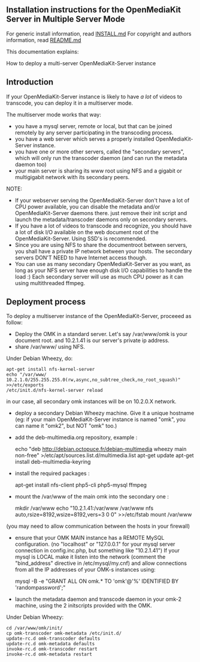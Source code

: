 ## Installation instructions for the OpenMediaKit Server in Multiple Server Mode ##

For generic install information, read [INSTALL.md](INSTALL.md)
For copyright and authors information, read [README.md](README.md)

This documentation explains: 

How to deploy a multi-server OpenMediaKit-Server instance

## Introduction ##

If your OpenMediaKit-Server instance is likely to have *a lot* of videos to transcode, you can deploy it in a multiserver mode.

The multiserver mode works that way:

* you have a mysql server, remote or local, but that can be joined remotely by any server participating in the transcoding process.
* you have a web server which serves a properly installed OpenMediaKit-Server instance.  
* you have one or more other servers, called the "secondary servers", which will only run the transcoder daemon (and can run the metadata daemon too)
* your main server is sharing its www root using NFS and a gigabit or multigigabit network with its secondary peers.

NOTE: 

* If your webserver serving the OpenMediaKit-Server don't have a lot of CPU power available, you can disable the metadata and/or OpenMediaKit-Server daemons there. just remove their init script and launch the metadata/transcoder daemons only on secondary servers.
* If you have a lot of videos to transcode and recognize, you should have a lot of disk I/O available on the web document root of the OpenMediaKit-Server. Using SSD's is recommended.
* Since you are using NFS to share the documentroot between servers, you shall have a private IP network between your hosts. The secondary servers DON'T NEED to have Internet access though. 
* You can use as many secondary OpenMediaKit-Server as you want, as long as your NFS server have enough disk I/O capabilities to handle the load :) Each secondary server will use as much CPU power as it can using multithreaded ffmpeg.


## Deployment process ##

To deploy a multiserver instance of the OpenMediaKit-Server, proceeed as follow:

* Deploy the OMK in a standard server. Let's say /var/www/omk is your document root. and 10.2.1.41 is our server's private ip address.
* share /var/www/ using NFS.

Under Debian Wheezy, do:

    apt-get install nfs-kernel-server
    echo "/var/www/  10.2.1.0/255.255.255.0(rw,async,no_subtree_check,no_root_squash)" >>/etc/exports
    /etc/init.d/nfs-kernel-server reload

in our case, all secondary omk instances will be on 10.2.0.X network.

* deploy a secondary Debian Wheezy machine. Give it a unique hostname (eg: if your main OpenMediaKit-Server instance is named "omk", you can name it "omk2", but NOT "omk" too.)
* add the deb-multimedia.org repository, example :


    echo "deb http://debian.octopuce.fr/debian-multimedia wheezy main non-free"  >/etc/apt/sources.list.d/multimedia.list
    apt-get update
    apt-get install deb-multimedia-keyring


* install the required packages : 


    apt-get install nfs-client php5-cli php5-mysql ffmpeg


* mount the /var/www of the main omk into the secondary one : 


    mkdir /var/www
    echo "10.2.1.41:/var/www /var/www  nfs  auto,rsize=8192,wsize=8192,vers=3	0	0" >>/etc/fstab
    mount /var/www


(you may need to allow communication between the hosts in your firewall)

* ensure that your OMK MAIN instance has a REMOTE MySQL configuration. (no "localhost" or "127.0.0.1" for your mysql server connection in config.inc.php, but something like "10.2.1.41")
If your mysql is LOCAL make it listen into the network (comment the "bind_address" directive in /etc/mysql/my.cnf) and allow connections from all the IP addresses of your OMK-s instances using: 


    mysql -B -e "GRANT ALL ON omk.* TO 'omk'@'%' IDENTIFIED BY 'randompassword';" 


* launch the metadata daemon and transcode daemon in your omk-2 machine, using the 2 initscripts provided with the OMK.

Under Debian Wheezy:


    cd /var/www/omk/init/
    cp omk-transcoder omk-metadata /etc/init.d/
    update-rc.d omk-transcoder defaults
    update-rc.d omk-metadata defaults
    invoke-rc.d omk-transcoder restart
    invoke-rc.d omk-metadata restart

